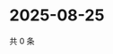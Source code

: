 # 2025-08-25

共 0 条

<!-- BEGIN ZHIHUVIDEO -->
<!-- 最后更新时间 Mon Aug 25 2025 05:09:36 GMT+0800 (China Standard Time) -->

<!-- END ZHIHUVIDEO -->
